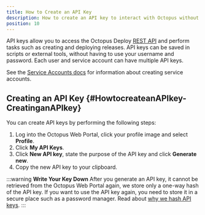 ```yaml
---
title: How to Create an API Key
description: How to create an API key to interact with Octopus without the need for a username and password.
position: 10
---
```


API keys allow you to access the Octopus Deploy [REST API](/docs/octopus-rest-api/index.md) and perform tasks such as creating and deploying releases. API keys can be saved in scripts or external tools, without having to use your username and password. Each user and service account can have multiple API keys.

See the [Service Accounts docs](/docs/security/users-and-teams/service-accounts.md) for information about creating service accounts.

## Creating an API Key {#HowtocreateanAPIkey-CreatinganAPIkey}

You can create API keys by performing the following steps:

1. Log into the Octopus Web Portal, click your profile image and select **Profile**.
1. Click **My API Keys**.
1. Click **New API key**, state the purpose of the API key and click **Generate new**.
1. Copy the new API key to your clipboard.

:::warning
**Write Your Key Down**
After you generate an API key, it cannot be retrieved from the Octopus Web Portal again, we store only a one-way hash of the API key. If you want to use the API key again, you need to store it in a secure place such as a password manager. Read about [why we hash API keys](https://octopus.com/blog/hashing-api-keys).
:::
